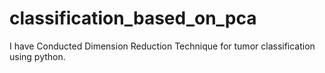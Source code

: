 # classification_based_on_pca
I have Conducted Dimension Reduction Technique for tumor classification using python.
